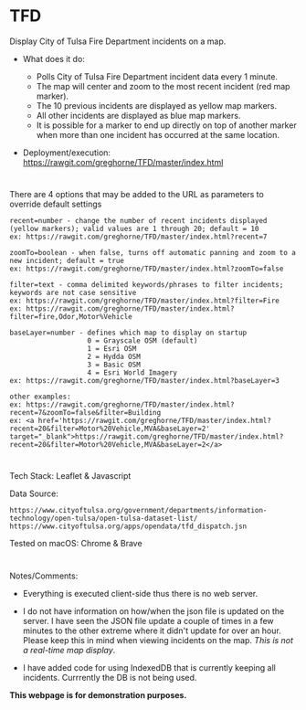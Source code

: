 # TFD

Display City of Tulsa Fire Department incidents on a map.

* What does it do:

    * Polls City of Tulsa Fire Department incident data every 1 minute.
    * The map will center and zoom to the most recent incident (red map marker).
    * The 10 previous incidents are displayed as yellow map markers.
    * All other incidents are displayed as blue map markers.
    * It is possible for a marker to end up directly on top of another marker when more than one incident has occurred at the same location.

* Deployment/execution: https://rawgit.com/greghorne/TFD/master/index.html

#

There are 4 options that may be added to the URL as parameters to override default settings

    recent=number - change the number of recent incidents displayed (yellow markers); valid values are 1 through 20; default = 10
    ex: https://rawgit.com/greghorne/TFD/master/index.html?recent=7

    zoomTo=boolean - when false, turns off automatic panning and zoom to a new incident; default = true
    ex: https://rawgit.com/greghorne/TFD/master/index.html?zoomTo=false

    filter=text - comma delimited keywords/phrases to filter incidents; keywords are not case sensitive
    ex: https://rawgit.com/greghorne/TFD/master/index.html?filter=Fire
    ex: https://rawgit.com/greghorne/TFD/master/index.html?filter=fire,Odor,Motor%Vehicle

    baseLayer=number - defines which map to display on startup
                       0 = Grayscale OSM (default)
                       1 = Esri OSM
                       2 = Hydda OSM
                       3 = Basic OSM
                       4 = Esri World Imagery
    ex: https://rawgit.com/greghorne/TFD/master/index.html?baseLayer=3
    
    other examples:
    ex: https://rawgit.com/greghorne/TFD/master/index.html?recent=7&zoomTo=false&filter=Building
    ex: <a href='https://rawgit.com/greghorne/TFD/master/index.html?recent=20&filter=Motor%20Vehicle,MVA&baseLayer=2' target="_blank">https://rawgit.com/greghorne/TFD/master/index.html?recent=20&filter=Motor%20Vehicle,MVA&baseLayer=2</a>

#

Tech Stack: Leaflet & Javascript

Data Source: 

    https://www.cityoftulsa.org/government/departments/information-technology/open-tulsa/open-tulsa-dataset-list/
    https://www.cityoftulsa.org/apps/opendata/tfd_dispatch.jsn

Tested on macOS: Chrome & Brave

#

Notes/Comments:

* Everything is executed client-side thus there is no web server.

* I do not have information on how/when the json file is updated on the server.  I have seen the JSON file update a couple of times in a few minutes to the other extreme where it didn't update for over an hour.  Please keep this in mind when viewing incidents on the map.  _This is not a real-time map display_.

* I have added code for using IndexedDB that is currently keeping all incidents.  Currrently the DB is not being used.  

**This webpage is for demonstration purposes.**






